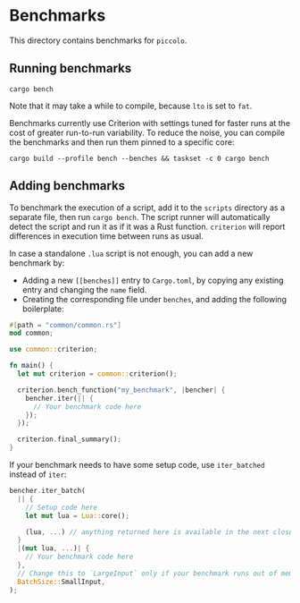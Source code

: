 # Benchmarks

This directory contains benchmarks for `piccolo`.

## Running benchmarks

```
cargo bench
```

Note that it may take a while to compile, because `lto` is set to `fat`.

Benchmarks currently use Criterion with settings tuned for faster runs at the cost of greater run-to-run variability.
To reduce the noise, you can compile the benchmarks and then run them pinned to a specific core:

```
cargo build --profile bench --benches && taskset -c 0 cargo bench
```

## Adding benchmarks

To benchmark the execution of a script, add it to the `scripts` directory as a separate file, then run `cargo bench`.
The script runner will automatically detect the script and run it as if it was a Rust function.
`criterion` will report differences in execution time between runs as usual.

In case a standalone `.lua` script is not enough, you can add a new benchmark by:
- Adding a new `[[benches]]` entry to `Cargo.toml`, by copying any existing entry and changing the `name` field.
- Creating the corresponding file under `benches`, and adding the following boilerplate:

```rust
#[path = "common/common.rs"]
mod common;

use common::criterion;

fn main() {
  let mut criterion = common::criterion();

  criterion.bench_function("my_benchmark", |bencher| {
    bencher.iter(|| {
      // Your benchmark code here
    });
  });

  criterion.final_summary();
}
```

If your benchmark needs to have some setup code, use `iter_batched` instead of `iter`:

```rust
bencher.iter_batch(
  || {
    // Setup code here
    let mut lua = Lua::core();

    (lua, ...) // anything returned here is available in the next closure
  }
  |(mut lua, ...)| {
    // Your benchmark code here
  },
  // Change this to `LargeInput` only if your benchmark runs out of memory:
  BatchSize::SmallInput,
);
```
